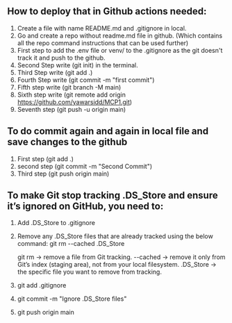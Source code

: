 ## How to deploy that in Github actions needed:

1. Create a file with name README.md and .gitignore in local.
2. Go and create a repo without readme.md file in github. (Which contains all the repo command instructions that can be used further)
3. First step to add the .env file or venv/ to the .gitignore as the git doesn't track it and push to the github.
4. Second Step write (git init) in the terminal.
5. Third Step write (git add .)
6. Fourth Step write (git commit -m "first commit")
7. Fifth step write (git branch -M main)
8. Sixth step write (git remote add origin https://github.com/yawarsidd/MCP1.git)
9. Seventh step (git push -u origin main)

## To do commit again and again in local file and save changes to the github
1. First step (git add .)
2. second step (git commit -m "Second Commit")
3. Third step (git push origin main)

## To make Git stop tracking .DS_Store and ensure it’s ignored on GitHub, you need to:
1. Add .DS_Store to .gitignore

2. Remove any .DS_Store files that are already tracked using the below command:
   git rm --cached .DS_Store

   git rm → remove a file from Git tracking.
   --cached → remove it only from Git’s index (staging area), not from your local filesystem.
   .DS_Store → the specific file you want to remove from tracking.

3. git add .gitignore
4. git commit -m "Ignore .DS_Store files"
5. git push origin main


